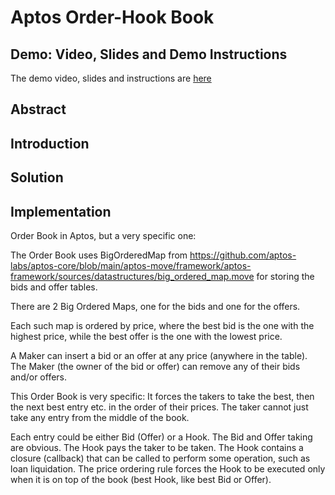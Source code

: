 # Aptos Order-Hook Book

## Demo: Video, Slides and Demo Instructions

The demo video, slides and instructions are [here](./demo/README.md)

## Abstract



## Introduction

## Solution

## Implementation

Order Book in Aptos, but a very specific one:

The Order Book uses BigOrderedMap from https://github.com/aptos-labs/aptos-core/blob/main/aptos-move/framework/aptos-framework/sources/datastructures/big_ordered_map.move for storing the bids and offer tables.

There are 2 Big Ordered Maps, one for the bids and one for the offers.

Each such map is ordered by price, where the best bid is the one with the highest price, while the best offer is the one with the lowest price.

A Maker can insert a bid or an offer at any price (anywhere in the table). The Maker (the owner of the bid or offer) can remove any of their bids and/or offers.

This Order Book is very specific: It forces the takers to take the best, then the next best entry etc. in the order of their prices. The taker cannot just take any entry from the middle of the book.

Each entry could be either Bid (Offer) or a Hook. The Bid and Offer taking are obvious. The Hook pays the taker to be taken. The Hook contains a closure (callback) that can be called to perform some operation, such as loan liquidation. The price ordering rule forces the Hook to be executed only when it is on top of the book (best Hook, like best Bid or Offer).
